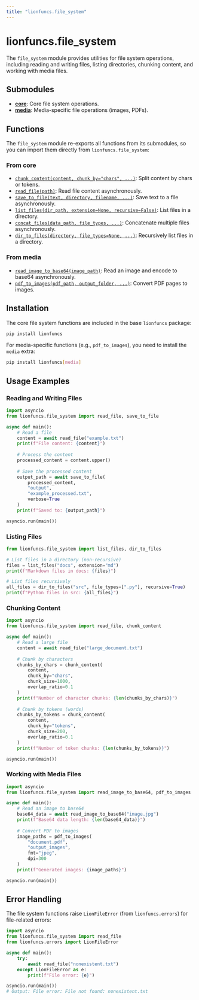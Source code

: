 ```yaml
---
title: "lionfuncs.file_system"
---
```


# lionfuncs.file_system

The `file_system` module provides utilities for file system operations, including reading and writing files, listing directories, chunking content, and working with media files.

## Submodules

- [**core**](core.md): Core file system operations.
- [**media**](media.md): Media-specific file operations (images, PDFs).

## Functions

The `file_system` module re-exports all functions from its submodules, so you can import them directly from `lionfuncs.file_system`:

### From core

- [`chunk_content(content, chunk_by="chars", ...)`](core.md#chunk_content): Split content by chars or tokens.
- [`read_file(path)`](core.md#read_file): Read file content asynchronously.
- [`save_to_file(text, directory, filename, ...)`](core.md#save_to_file): Save text to a file asynchronously.
- [`list_files(dir_path, extension=None, recursive=False)`](core.md#list_files): List files in a directory.
- [`concat_files(data_path, file_types, ...)`](core.md#concat_files): Concatenate multiple files asynchronously.
- [`dir_to_files(directory, file_types=None, ...)`](core.md#dir_to_files): Recursively list files in a directory.

### From media

- [`read_image_to_base64(image_path)`](media.md#read_image_to_base64): Read an image and encode to base64 asynchronously.
- [`pdf_to_images(pdf_path, output_folder, ...)`](media.md#pdf_to_images): Convert PDF pages to images.

## Installation

The core file system functions are included in the base `lionfuncs` package:

```bash
pip install lionfuncs
```

For media-specific functions (e.g., `pdf_to_images`), you need to install the `media` extra:

```bash
pip install lionfuncs[media]
```

## Usage Examples

### Reading and Writing Files

```python
import asyncio
from lionfuncs.file_system import read_file, save_to_file

async def main():
    # Read a file
    content = await read_file("example.txt")
    print(f"File content: {content}")
    
    # Process the content
    processed_content = content.upper()
    
    # Save the processed content
    output_path = await save_to_file(
        processed_content, 
        "output", 
        "example_processed.txt",
        verbose=True
    )
    print(f"Saved to: {output_path}")

asyncio.run(main())
```

### Listing Files

```python
from lionfuncs.file_system import list_files, dir_to_files

# List files in a directory (non-recursive)
files = list_files("docs", extension="md")
print(f"Markdown files in docs: {files}")

# List files recursively
all_files = dir_to_files("src", file_types=[".py"], recursive=True)
print(f"Python files in src: {all_files}")
```

### Chunking Content

```python
import asyncio
from lionfuncs.file_system import read_file, chunk_content

async def main():
    # Read a large file
    content = await read_file("large_document.txt")
    
    # Chunk by characters
    chunks_by_chars = chunk_content(
        content,
        chunk_by="chars",
        chunk_size=1000,
        overlap_ratio=0.1
    )
    print(f"Number of character chunks: {len(chunks_by_chars)}")
    
    # Chunk by tokens (words)
    chunks_by_tokens = chunk_content(
        content,
        chunk_by="tokens",
        chunk_size=200,
        overlap_ratio=0.1
    )
    print(f"Number of token chunks: {len(chunks_by_tokens)}")

asyncio.run(main())
```

### Working with Media Files

```python
import asyncio
from lionfuncs.file_system import read_image_to_base64, pdf_to_images

async def main():
    # Read an image to base64
    base64_data = await read_image_to_base64("image.jpg")
    print(f"Base64 data length: {len(base64_data)}")
    
    # Convert PDF to images
    image_paths = pdf_to_images(
        "document.pdf",
        "output_images",
        fmt="jpeg",
        dpi=300
    )
    print(f"Generated images: {image_paths}")

asyncio.run(main())
```

## Error Handling

The file system functions raise `LionFileError` (from `lionfuncs.errors`) for file-related errors:

```python
import asyncio
from lionfuncs.file_system import read_file
from lionfuncs.errors import LionFileError

async def main():
    try:
        await read_file("nonexistent.txt")
    except LionFileError as e:
        print(f"File error: {e}")

asyncio.run(main())
# Output: File error: File not found: nonexistent.txt